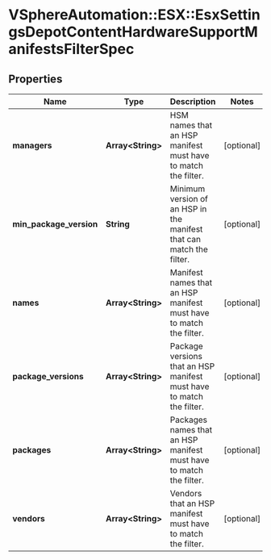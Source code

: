 # VSphereAutomation::ESX::EsxSettingsDepotContentHardwareSupportManifestsFilterSpec

## Properties
Name | Type | Description | Notes
------------ | ------------- | ------------- | -------------
**managers** | **Array&lt;String&gt;** | HSM names that an HSP manifest must have to match the filter. | [optional] 
**min_package_version** | **String** | Minimum version of an HSP in the manifest that can match the filter. | [optional] 
**names** | **Array&lt;String&gt;** | Manifest names that an HSP manifest must have to match the filter. | [optional] 
**package_versions** | **Array&lt;String&gt;** | Package versions that an HSP manifest must have to match the filter. | [optional] 
**packages** | **Array&lt;String&gt;** | Packages names that an HSP manifest must have to match the filter. | [optional] 
**vendors** | **Array&lt;String&gt;** | Vendors that an HSP manifest must have to match the filter. | [optional] 


